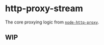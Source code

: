 # http-proxy-stream

The core proxying logic from
[`node-http-proxy`](https://github.com/nodejitsu/node-http-proxy).

## WIP
